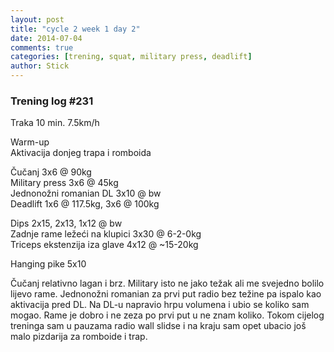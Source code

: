 ```yaml
---
layout: post
title: "cycle 2 week 1 day 2"
date: 2014-07-04
comments: true
categories: [trening, squat, military press, deadlift]
author: Stick
---
```


### Trening log #231

Traka 10 min. 7.5km/h  

Warm-up  
Aktivacija donjeg trapa i romboida  

Čučanj 3x6 @ 90kg  
Military press 3x6 @ 45kg  
Jednonožni romanian DL 3x10 @ bw  
Deadlift 1x6 @ 117.5kg, 3x6 @ 100kg  

Dips 2x15, 2x13, 1x12 @ bw  
Zadnje rame ležeći na klupici 3x30 @ 6-2-0kg  
Triceps ekstenzija iza glave 4x12 @ ~15-20kg  

Hanging pike 5x10  

Čučanj relativno lagan i brz. Military isto ne jako težak ali me svejedno bolilo lijevo rame. Jednonožni romanian za prvi put radio bez težine pa ispalo kao aktivacija pred DL. Na DL-u napravio hrpu volumena i ubio se koliko sam mogao. Rame je dobro i ne zeza po prvi put u ne znam koliko. Tokom cijelog treninga sam u pauzama radio wall slidse i na kraju sam opet  ubacio još malo pizdarija za romboide i trap.
